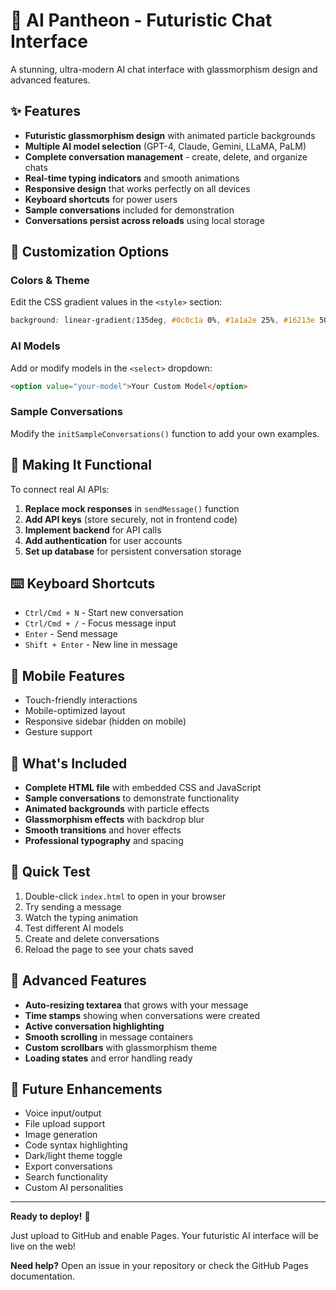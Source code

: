 # 🚀 AI Pantheon - Futuristic Chat Interface

A stunning, ultra-modern AI chat interface with glassmorphism design and advanced features.

## ✨ Features

- **Futuristic glassmorphism design** with animated particle backgrounds
- **Multiple AI model selection** (GPT-4, Claude, Gemini, LLaMA, PaLM)
- **Complete conversation management** - create, delete, and organize chats
- **Real-time typing indicators** and smooth animations
- **Responsive design** that works perfectly on all devices
- **Keyboard shortcuts** for power users
- **Sample conversations** included for demonstration
- **Conversations persist across reloads** using local storage

## 🎨 Customization Options

### Colors & Theme
Edit the CSS gradient values in the `<style>` section:
```css
background: linear-gradient(135deg, #0c0c1a 0%, #1a1a2e 25%, #16213e 50%, #0f3460 75%, #533483 100%);
```

### AI Models
Add or modify models in the `<select>` dropdown:
```html
<option value="your-model">Your Custom Model</option>
```

### Sample Conversations
Modify the `initSampleConversations()` function to add your own examples.

## 🔧 Making It Functional

To connect real AI APIs:

1. **Replace mock responses** in `sendMessage()` function
2. **Add API keys** (store securely, not in frontend code)
3. **Implement backend** for API calls
4. **Add authentication** for user accounts
5. **Set up database** for persistent conversation storage

## ⌨️ Keyboard Shortcuts

- `Ctrl/Cmd + N` - Start new conversation
- `Ctrl/Cmd + /` - Focus message input
- `Enter` - Send message
- `Shift + Enter` - New line in message

## 📱 Mobile Features

- Touch-friendly interactions
- Mobile-optimized layout
- Responsive sidebar (hidden on mobile)
- Gesture support

## 🎯 What's Included

- **Complete HTML file** with embedded CSS and JavaScript
- **Sample conversations** to demonstrate functionality
- **Animated backgrounds** with particle effects
- **Glassmorphism effects** with backdrop blur
- **Smooth transitions** and hover effects
- **Professional typography** and spacing

## 🚀 Quick Test

1. Double-click `index.html` to open in your browser
2. Try sending a message
3. Watch the typing animation
4. Test different AI models
5. Create and delete conversations
6. Reload the page to see your chats saved

## 🌟 Advanced Features

- **Auto-resizing textarea** that grows with your message
- **Time stamps** showing when conversations were created
- **Active conversation highlighting**
- **Smooth scrolling** in message containers
- **Custom scrollbars** with glassmorphism theme
- **Loading states** and error handling ready

## 🔮 Future Enhancements

- Voice input/output
- File upload support
- Image generation
- Code syntax highlighting
- Dark/light theme toggle
- Export conversations
- Search functionality
- Custom AI personalities

---

**Ready to deploy!** 🎉

Just upload to GitHub and enable Pages. Your futuristic AI interface will be live on the web!

**Need help?** Open an issue in your repository or check the GitHub Pages documentation.

